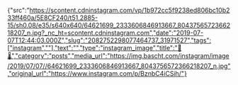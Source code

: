 {"src":"https://scontent.cdninstagram.com/vp/1b972cc5f9238ed806bc10b233ff460a/5E8CF240/t51.2885-15/sh0.08/e35/s640x640/64621699_2333606846913667_8043756572366218207_n.jpg?_nc_ht=scontent.cdninstagram.com","date":"2019-07-07T12:44:03.000Z","slug":"2082752298077464737_31971527","tags":["instagram",""],"text":"","type":"instagram_image","title":"🚅🌡️","category":"posts","media_url":"https://img.bascht.com/instagram/image/2019/07/07//64621699_2333606846913667_8043756572366218207_n.jpg","original_url":"https://www.instagram.com/p/BznbC4iCSih/"}